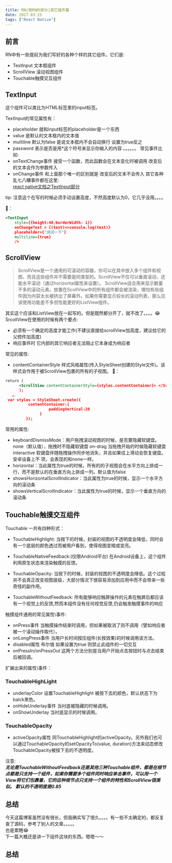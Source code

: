 ```yaml
---
title: RN|很RN的部分|其它组件篇
date: 2017-03-25
tags: ["React Native"]
---
```

## 前言
RN中有一些提前为我们写好的各种个样的其它组件。它们是:   
- TextInput 文本框组件
- ScrollView 滚动视图组件
- Touchable触摸交互组件

    
## TextInput
这个组件可以类比为HTML标签里的input标签。    

TextInput的常见属性有：
- placeholder 就和input标签的placeholder是一个东西
- value 是默认的文本框内的文本值
- multiline 默认为false 是说文本框内不会自动换行 设置为true反之
- password 表示是否是用*这个符号来显示你输入的内容
。。。。。。
常见事件比如:     
- onTextChange事件 接受一个函数，而此函数会在文本变化时被调用 改变后的文本会作为参数传入
- onChange事件 和上面那个唯一的区别就是 改变后的文本不会传入
其它各种乱七八糟事件都在这里:    
[react native文档之TextInput部分](http://reactnative.cn/docs/0.20/textinput.html)
   
tip: 注意这个在写的时候必须手动设置高度，不然高度默认为0，它几乎没用。。。。     
    
🌰：    
   
```xml
<TextInput
    style={{height:40,borderWidth: 1}}
    onChangeText = {(text)=>console.log(text)}
    placeholder={"测试一下"}
    multiline={true}
    />
```
    
    
<!-- more --> 


## ScrollView
>ScrollView是一个通用的可滚动的容器，你可以在其中放入多个组件和视图，而且这些组件并不需要是同类型的。ScrollView不仅可以垂直滚动，还能水平滚动（通过horizontal属性来设置）。
ScrollView适合用来显示数量不多的滚动元素。放置在ScollView中的所有组件都会被渲染，哪怕有些组件因为内容太长被挤出了屏幕外。如果你需要显示较长的滚动列表，那么应该使用功能差不多但性能更好的ListView组件。

其实这个应该和ListView放在一起写的。但是既然都分开了，就不改了。。。。😂      
SrcollView在使用的时候有两个要点:
- 必须有一个确定的高度才能工作(不建议直接给scrollView加高度，建议给它的父控件加高度)
- 响应事件时 它内部的其它响应者无法阻止它本身成为响应者    
   
常见的属性:
- contentContainerStyle  样式风格属性(传入StyleSheet创建的Style文件)。该样式会作用于被ScrollView包裹的所有的子视图。
🌰：    
    
```xml
return (
      <ScrollView contentContainerStyle={styles.contentContainer}> </ScrollView>
      );
   …
 var styles = StyleSheet.create({
          contentContainer:{
                   paddingVertical:20
               }
         });
```

常用的属性:    


- keyboardDismissMode：用户拖拽滚动视图的时候，是否要隐藏软键盘。
none（默认值），拖拽时不隐藏软键盘
on-drag 当拖拽开始的时候隐藏软键盘
interactive 软键盘伴随拖拽操作同步地消失，并且如果往上滑动会恢复键盘。安卓设备上不
项，会表现的和none一样。
- horizontal：当此属性为true的时候，所有的的子视图会在水平方向上排成一行，而不是默认的在垂直方向上排成一列。默认值为false
- showsHorizontalScrollIndicator：当此属性为true的时候，显示一个水平方向的滚动条
- showsVerticalScrollIndicator：当此属性为true的时候，显示一个垂直方向的滚动条
     
## Touchable触摸交互组件
Touchable 一共有四种形式：

- TouchableHighlight: 当按下的时候，封装的视图的不透明度会降低，同时会有一个底层的颜色透过而被用户看到，使得视图变暗或变亮。

- TouchableNativeFeedback:(仅限Android平台) 在Android设备上，这个组件利用原生状态来渲染触摸的反馈。

- TouchableOpacity: 当按下的时候，封装的视图的不透明度会降低。这个过程并不会真正改变视图层级，大部分情况下很容易添加到应用中而不会带来一些奇怪的副作用。

- TouchableWithoutFeedback: 所有能够响应触屏操作的元素在触屏后都应该有一个视觉上的反馈,然而本组件没有任何视觉反馈,仍会触发触摸事件的响应
    
触摸组件通用的常见属性\事件:   
- onPress事件 当触摸操作结束时调用，但如果被取消了则不调用（譬如响应者被一个滚动操作取代）。     
- onLongPress事件 当用户长时间按压组件(长按效果)的时候调用该方法。
- disabled属性 布尔值 如果设置为true 则禁止此组件的一切交互
- onPressIn/onPressOut 这两个方法分别是当用户开始点击按钮时与点击结束后被回调。
   
扩展出来的属性\事件：     
### TouchableHighLight
- underlayColor 设置TouchableHighlight 被按下去的颜色，默认状态下为balck黑色。
- onHideUnderlay事件 当衬底被隐藏的时候调用。
- onShowUnderlay 当衬底显示的时候调用。
 
### TouchableOpacity
- activeOpacity属性 同TouchableHighlight的activeOpacity。另外我们也可以通过TouchableOpacity的setOpacityTo(value, duration)方法来动态修改TouchableOpacity被按下去的不透明度。
   
注意:    
***无论是TouchableWithoutFeedback还是其他三种Touchable组件，都是在根节点都是只支持一个组件，如果你需要多个组件同时响应单击事件，可以用一个View将它们包裹着，它的这种根节点只支持一个组件的特性和ScrollView很类似。***
***默认的不透明度是0.85***

## 总结
今天这篇博客虽然没有很长，但我确实写了很久。。。。有一些不太确定的，都反复查了源码，参考了别人的文章。。。。。     
也是累瞎😂    
下一篇大概还是讲一下组件这块的东西。嗯嗯～～   
    
## 总结